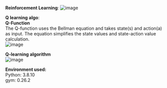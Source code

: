 **Reinforcement Learning**:
![image](https://github.com/avneets2103/Pole-game-RL/assets/93909103/689eff03-69ca-4540-a222-31b103d8d3ec)

**Q learning algo**: \
**Q-Function**\
The Q-function uses the Bellman equation and takes state(s) and action(a) as input. The equation simplifies the state values and state-action value calculation. \
![image](https://github.com/avneets2103/Frozen-lake-Gym-Game/assets/93909103/9bd7a8e1-d37f-43ae-9772-29a2e791ce22)

**Q-learning algorithm**\
![image](https://github.com/avneets2103/Frozen-lake-Gym-Game/assets/93909103/80bebaa6-78c1-4e6e-b368-843d9b496a57)

**Environment used:** \
Python: 3.8.10 \
gym: 0.26.2 
